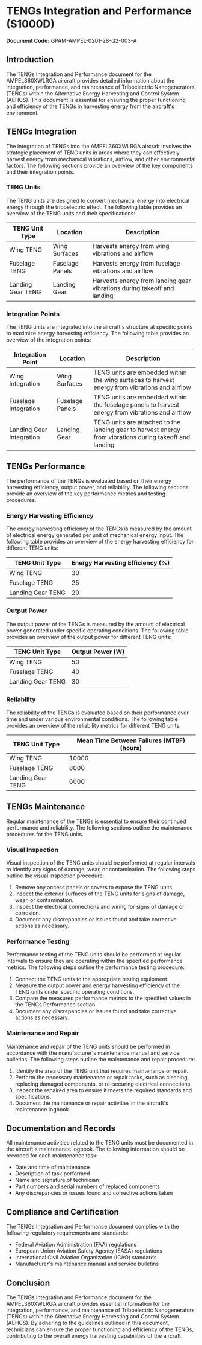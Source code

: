 # TENGs Integration and Performance (S1000D)

**Document Code:** GPAM-AMPEL-0201-28-Q2-003-A

## Introduction

The TENGs Integration and Performance document for the AMPEL360XWLRGA aircraft provides detailed information about the integration, performance, and maintenance of Triboelectric Nanogenerators (TENGs) within the Alternative Energy Harvesting and Control System (AEHCS). This document is essential for ensuring the proper functioning and efficiency of the TENGs in harvesting energy from the aircraft's environment.

## TENGs Integration

The integration of TENGs into the AMPEL360XWLRGA aircraft involves the strategic placement of TENG units in areas where they can effectively harvest energy from mechanical vibrations, airflow, and other environmental factors. The following sections provide an overview of the key components and their integration points.

### TENG Units

The TENG units are designed to convert mechanical energy into electrical energy through the triboelectric effect. The following table provides an overview of the TENG units and their specifications:

| TENG Unit Type | Location          | Description                           |
|----------------|-------------------|---------------------------------------|
| Wing TENG      | Wing Surfaces     | Harvests energy from wing vibrations and airflow |
| Fuselage TENG  | Fuselage Panels   | Harvests energy from fuselage vibrations and airflow |
| Landing Gear TENG | Landing Gear   | Harvests energy from landing gear vibrations during takeoff and landing |

### Integration Points

The TENG units are integrated into the aircraft's structure at specific points to maximize energy harvesting efficiency. The following table provides an overview of the integration points:

| Integration Point | Location          | Description                           |
|-------------------|-------------------|---------------------------------------|
| Wing Integration  | Wing Surfaces     | TENG units are embedded within the wing surfaces to harvest energy from vibrations and airflow |
| Fuselage Integration | Fuselage Panels | TENG units are embedded within the fuselage panels to harvest energy from vibrations and airflow |
| Landing Gear Integration | Landing Gear | TENG units are attached to the landing gear to harvest energy from vibrations during takeoff and landing |

## TENGs Performance

The performance of the TENGs is evaluated based on their energy harvesting efficiency, output power, and reliability. The following sections provide an overview of the key performance metrics and testing procedures.

### Energy Harvesting Efficiency

The energy harvesting efficiency of the TENGs is measured by the amount of electrical energy generated per unit of mechanical energy input. The following table provides an overview of the energy harvesting efficiency for different TENG units:

| TENG Unit Type | Energy Harvesting Efficiency (%) |
|----------------|----------------------------------|
| Wing TENG      | 30                               |
| Fuselage TENG  | 25                               |
| Landing Gear TENG | 20                            |

### Output Power

The output power of the TENGs is measured by the amount of electrical power generated under specific operating conditions. The following table provides an overview of the output power for different TENG units:

| TENG Unit Type | Output Power (W) |
|----------------|------------------|
| Wing TENG      | 50               |
| Fuselage TENG  | 40               |
| Landing Gear TENG | 30            |

### Reliability

The reliability of the TENGs is evaluated based on their performance over time and under various environmental conditions. The following table provides an overview of the reliability metrics for different TENG units:

| TENG Unit Type | Mean Time Between Failures (MTBF) (hours) |
|----------------|-------------------------------------------|
| Wing TENG      | 10000                                     |
| Fuselage TENG  | 8000                                      |
| Landing Gear TENG | 6000                                   |

## TENGs Maintenance

Regular maintenance of the TENGs is essential to ensure their continued performance and reliability. The following sections outline the maintenance procedures for the TENG units.

### Visual Inspection

Visual inspection of the TENG units should be performed at regular intervals to identify any signs of damage, wear, or contamination. The following steps outline the visual inspection procedure:

1. Remove any access panels or covers to expose the TENG units.
2. Inspect the exterior surfaces of the TENG units for signs of damage, wear, or contamination.
3. Inspect the electrical connections and wiring for signs of damage or corrosion.
4. Document any discrepancies or issues found and take corrective actions as necessary.

### Performance Testing

Performance testing of the TENG units should be performed at regular intervals to ensure they are operating within the specified performance metrics. The following steps outline the performance testing procedure:

1. Connect the TENG units to the appropriate testing equipment.
2. Measure the output power and energy harvesting efficiency of the TENG units under specific operating conditions.
3. Compare the measured performance metrics to the specified values in the TENGs Performance section.
4. Document any discrepancies or issues found and take corrective actions as necessary.

### Maintenance and Repair

Maintenance and repair of the TENG units should be performed in accordance with the manufacturer's maintenance manual and service bulletins. The following steps outline the maintenance and repair procedure:

1. Identify the area of the TENG unit that requires maintenance or repair.
2. Perform the necessary maintenance or repair tasks, such as cleaning, replacing damaged components, or re-securing electrical connections.
3. Inspect the repaired area to ensure it meets the required standards and specifications.
4. Document the maintenance or repair activities in the aircraft's maintenance logbook.

## Documentation and Records

All maintenance activities related to the TENG units must be documented in the aircraft's maintenance logbook. The following information should be recorded for each maintenance task:

- Date and time of maintenance
- Description of task performed
- Name and signature of technician
- Part numbers and serial numbers of replaced components
- Any discrepancies or issues found and corrective actions taken

## Compliance and Certification

The TENGs Integration and Performance document complies with the following regulatory requirements and standards:

- Federal Aviation Administration (FAA) regulations
- European Union Aviation Safety Agency (EASA) regulations
- International Civil Aviation Organization (ICAO) standards
- Manufacturer's maintenance manual and service bulletins

## Conclusion

The TENGs Integration and Performance document for the AMPEL360XWLRGA aircraft provides essential information for the integration, performance, and maintenance of Triboelectric Nanogenerators (TENGs) within the Alternative Energy Harvesting and Control System (AEHCS). By adhering to the guidelines outlined in this document, technicians can ensure the proper functioning and efficiency of the TENGs, contributing to the overall energy harvesting capabilities of the aircraft.
